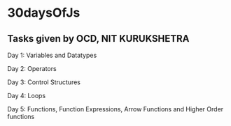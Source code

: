 # 30daysOfJs
Tasks given by OCD, NIT KURUKSHETRA
-----------------------------------
Day 1: Variables and Datatypes   

Day 2: Operators   

Day 3: Control Structures   

Day 4: Loops

Day 5: Functions, Function Expressions, Arrow Functions and Higher Order functions
